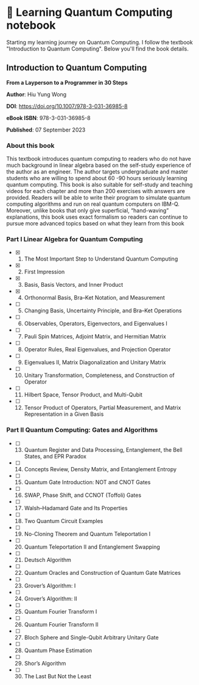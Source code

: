 # 🔱 Learning Quantum Computing notebook
Starting my learning journey on Quantum Computing. I follow the textbook "Introduction to Quantum Computing". Below you'll find the book details.

## Introduction to Quantum Computing
**From a Layperson to a Programmer in 30 Steps**

**Author**: Hiu Yung Wong

**DOI**: https://doi.org/10.1007/978-3-031-36985-8

**eBook ISBN**: 978-3-031-36985-8 

**Published**: 07 September 2023

### About this book
This textbook introduces quantum computing to readers who do not have much background in linear algebra based on the self-study experience of the author as an engineer. The author targets undergraduate and master students who are willing to spend about 60 -90 hours seriously learning quantum computing. This book is also suitable for self-study and teaching videos for each chapter and more than 200 exercises with answers are provided. Readers will be able to write their program to simulate quantum computing algorithms and run on real quantum computers on IBM-Q. Moreover, unlike books that only give superficial, “hand-waving” explanations, this book uses exact formalism so readers can continue to pursue more advanced topics based on what they learn from this book

### Part I Linear Algebra for Quantum Computing
- [x] 1. The Most Important Step to Understand Quantum Computing
- [x] 2. First Impression
- [x] 3. Basis, Basis Vectors, and Inner Product
- [x] 4. Orthonormal Basis, Bra–Ket Notation, and Measurement
- [ ] 5. Changing Basis, Uncertainty Principle, and Bra–Ket Operations
- [ ] 6. Observables, Operators, Eigenvectors, and Eigenvalues I
- [ ] 7. Pauli Spin Matrices, Adjoint Matrix, and Hermitian Matrix
- [ ] 8. Operator Rules, Real Eigenvalues, and Projection Operator
- [ ] 9. Eigenvalues II, Matrix Diagonalization and Unitary Matrix
- [ ] 10. Unitary Transformation, Completeness, and Construction of Operator
- [ ] 11. Hilbert Space, Tensor Product, and Multi-Qubit
- [ ] 12. Tensor Product of Operators, Partial Measurement, and Matrix Representation in a Given Basis
### Part II Quantum Computing: Gates and Algorithms
- [ ] 13. Quantum Register and Data Processing, Entanglement, the Bell States, and EPR Paradox
- [ ] 14. Concepts Review, Density Matrix, and Entanglement Entropy
- [ ] 15. Quantum Gate Introduction: NOT and CNOT Gates
- [ ] 16. SWAP, Phase Shift, and CCNOT (Toffoli) Gates
- [ ] 17. Walsh–Hadamard Gate and Its Properties
- [ ] 18. Two Quantum Circuit Examples
- [ ] 19. No-Cloning Theorem and Quantum Teleportation I
- [ ] 20. Quantum Teleportation II and Entanglement Swapping
- [ ] 21. Deutsch Algorithm
- [ ] 22. Quantum Oracles and Construction of Quantum Gate Matrices
- [ ] 23. Grover’s Algorithm: I
- [ ] 24. Grover’s Algorithm: II
- [ ] 25. Quantum Fourier Transform I
- [ ] 26. Quantum Fourier Transform II
- [ ] 27. Bloch Sphere and Single-Qubit Arbitrary Unitary Gate
- [ ] 28. Quantum Phase Estimation
- [ ] 29. Shor’s Algorithm
- [ ] 30. The Last But Not the Least
